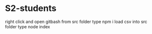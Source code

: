 # S2-students
right click and open gitbash from src folder
type npm i
load csv into src folder
type node index